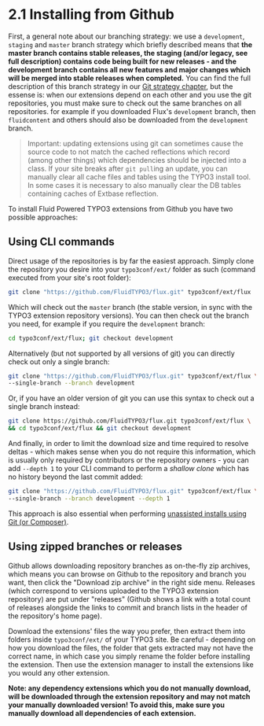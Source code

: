 2.1 Installing from Github
==========================

First, a general note about our branching strategy: we use a `development`, `staging` and `master` branch strategy which briefly described means that __the master branch contains stable releases, the staging (and/or legacy, see full description) contains code being built for new releases - and the development branch contains all new features and major changes which will be merged into stable releases when completed.__ You can find the full description of this branch strategy in our [Git strategy chapter](../5.Appendix/5.3.GitWorkflow.md), but the essense is: when our extensions depend on each other and you use the git repositories, you must make sure to check out the same branches on all repositories. for example if you downloaded Flux's `development` branch, then `fluidcontent` and others should also be downloaded from the `development` branch.

> Important: updating extensions using git can sometimes cause the source code to not match the cached reflections which record (among other things) which dependencies should be injected into a class. If your site breaks after `git pull`ing an update, you can manually clear all cache files and tables using the TYPO3 install tool. In some cases it is necessary to also manually clear the DB tables containing caches of Extbase reflection.

To install Fluid Powered TYPO3 extensions from Github you have two possible approaches:

## Using CLI commands

Direct usage of the repositories is by far the easiest approach. Simply clone the repository you desire into your `typo3conf/ext/` folder as such (command executed from your site's root folder):

```bash
git clone "https://github.com/FluidTYPO3/flux.git" typo3conf/ext/flux
```

Which will check out the `master` branch (the stable version, in sync with the TYPO3 extension repository versions). You can then check out the branch you need, for example if you require the `development` branch:

```bash
cd typo3conf/ext/flux; git checkout development
```

Alternatively (but not supported by all versions of git) you can directly check out only a single branch:

```bash
git clone "https://github.com/FluidTYPO3/flux.git" typo3conf/ext/flux \
--single-branch --branch development
```

Or, if you have an older version of git you can use this syntax to check out a single branch instead:

```bash
git clone https://github.com/FluidTYPO3/flux.git typo3conf/ext/flux \
&& cd typo3conf/ext/flux && git checkout development
```

And finally, in order to limit the download size and time required to resolve deltas - which makes sense when you do not require this information, which is usually only required by contributors or the repository owners - you can add `--depth 1` to your CLI command to perform a _shallow clone_ which has no history beyond the last commit added:


```bash
git clone "https://github.com/FluidTYPO3/flux.git" typo3conf/ext/flux \
--single-branch --branch development --depth 1
```

This approach is also essential when performing [unassisted installs using Git (or Composer)](2.4.UnassistedInstallation.md).

## Using zipped branches or releases

Github allows downloading repository branches as on-the-fly zip archives, which means you can browse on Github to the repository and branch you want, then click the "Download zip archive" in the right side menu. Releases (which correspond to versions uploaded to the TYPO3 extension repository) are put under "releases" (Github shows a link with a total count of releases alongside the links to commit and branch lists in the header of the repository's home page).

Download the extensions' files the way you prefer, then extract them into folders inside `typo3conf/ext/` of your TYPO3 site. Be careful - depending on how you download the files, the folder that gets extracted may not have the correct name, in which case you simply rename the folder before installing the extension. Then use the extension manager to install the extensions like you would any other extension.

**Note: any dependency extensions which you do not manually download, will be downloaded through the extension repository and may not match your manually downloaded version! To avoid this, make sure you manually download all dependencies of each extension.**
